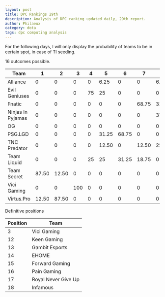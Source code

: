 ```yaml
---
layout: post
title: DPC Rankings 29th
description: Analysis of DPC ranking updated daily, 29th report.
author: Philaeux
category: dota
tags: dpc computing analysis
---
```


For the following days, I will only display the probability of teams to be in certain spot, in case of TI seeding.

16 outcomes possible.

| Team | 1 | 2 | 3 | 4 | 5 | 6 | 7 | 8 | 9 | 10 | 11 | 
| ---- | ---- | ---- | ---- | ---- | ---- | ---- | ---- | ---- | ---- | ---- | ---- |
| Alliance | 0 | 0 | 0 | 0 | 6.25 | 0 | 0 | 6.25 | 12.50 | 25 | 50 |
| Evil Geniuses | 0 | 0 | 0 | 75 | 25 | 0 | 0 | 0 | 0 | 0 | 0 |
| Fnatic | 0 | 0 | 0 | 0 | 0 | 0 | 68.75 | 31.25 | 0 | 0 | 0 |
| Ninjas In Pyjamas | 0 | 0 | 0 | 0 | 0 | 0 | 0 | 37.50 | 62.50 | 0 | 0 |
| OG | 0 | 0 | 0 | 0 | 0 | 0 | 0 | 0 | 0 | 50 | 50 |
| PSG.LGD | 0 | 0 | 0 | 0 | 31.25 | 68.75 | 0 | 0 | 0 | 0 | 0 |
| TNC Predator | 0 | 0 | 0 | 0 | 12.50 | 0 | 12.50 | 25 | 25 | 25 | 0 |
| Team Liquid | 0 | 0 | 0 | 25 | 25 | 31.25 | 18.75 | 0 | 0 | 0 | 0 |
| Team Secret | 87.50 | 12.50 | 0 | 0 | 0 | 0 | 0 | 0 | 0 | 0 | 0 |
| Vici Gaming | 0 | 0 | 100 | 0 | 0 | 0 | 0 | 0 | 0 | 0 | 0 |
| Virtus.Pro | 12.50 | 87.50 | 0 | 0 | 0 | 0 | 0 | 0 | 0 | 0 | 0 |

Definitive positions

| Position | Team |
| ---- | ---- |
| 3 | Vici Gaming |
| 12 | Keen Gaming |
| 13 | Gambit Esports |
| 14 | EHOME |
| 15 | Forward Gaming |
| 16 | Pain Gaming |
| 17 | Royal Never Give Up |
| 18 | Infamous |
